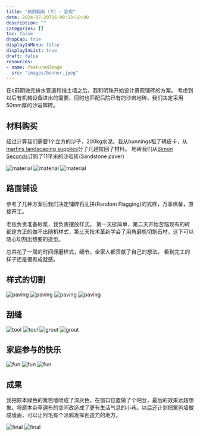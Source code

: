```yaml
---
title: "侧院翻新（下）- 景观"
date: 2024-07-20T16:09:53+10:00
description: ""
categories: []
toc: false
dropCap: true
displayInMenu: false
displayInList: true
draft: false
resources:
- name: featuredImage
  src: "images/banner.jpeg"
---
```


在q前期做完排水管道和挡土墙之后，我和明珠开始设计景观铺砖的方案。
考虑到以后有机械设备进出的需要，同时也匹配后院已有的沙岩地砖，我们决定采用50mm厚的沙岩碎砖。

## 材料购买

经过计算我们需要1个立方的沙子，200kg水泥。我从bunnings租了辆皮卡，从[martins landscaping supplies](https://www.martinsbls.com.au/)分了几趟拉回了材料。
地砖我们从[Simon Seconds](https://www.simonsseconds.com.au/)订购了11平米的沙岩砖(Sandstone paver)

![material](images/material%20-%202.jpeg)
![material](images/material%20-%204.jpeg)
![material](images/material%20-%205.jpeg)

## 路面铺设


参考了几种方案后我们决定铺碎石乱拼(Random Flagging)的式样，万事俱备，直接开工。

老张负责准备砂浆，我负责摆放样式。
第一天挺简单，第二天开始苦恼现有的砖都是方正的做不出随机样式，第三天技术革新学会了用角磨机切割石材，这下可以随心切割出想要的造型。

总共花了一周的时间琢磨样式，细节，全家人都贡献了自己的想法。
看到完工的样子还是很有成就感。

## 样式的切割

![paving](images/paving%20-%204.jpeg)
![paving](images/paving%20-%201.jpeg)
![paving](images/paving%20-%202.jpeg)
![paving](images/paving%20-%203.jpeg)

## 刮缝

![tool](images/tool%20-%201.jpeg)
![tool](images/tool%20-%202.jpeg)
![grout](images/grout%20-%201.jpeg)
![grout](images/grout%20-%202.jpeg)



## 家庭参与的快乐

![fun](images/fun%20-%201.jpeg)
![fun](images/fun%20-%202.jpeg)
![fun](images/fun%20-%203.jpeg)

## 成果

我把原本绿色的篱笆墙喷成了深灰色，在窗口位置做了个吧台，最后的效果远超想象。将原本杂草遍布的空间改造成了更有生活气息的小巷。以后还计划把篱笆墙做成墙画，可以让阿毛有个涂鸦发挥创造力的地方。

![final](images/final%20-%202.jpeg)
![final](images/final%20-%203.jpeg)